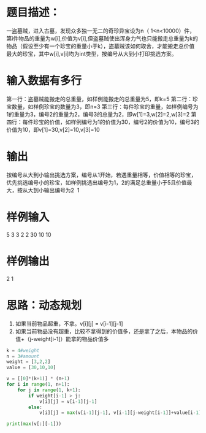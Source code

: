 # 题目描述：
一盗墓贼，进入古墓，发现众多独一无二的奇珍异宝设为n（ 1<n<10000）件，第i件物品的重量为w[i],价值为v[i],但盗墓贼使出浑身力气也只能搬走总重量为k的物品（假设至少有一个珍宝的重量小于k），盗墓贼该如何取舍，才能搬走总价值最大的珍宝，其中w[i],v[i]均为int类型，按编号从大到小打印挑选方案。

# 输入数据有多行
第一行：盗墓贼能搬走的总重量，如样例能搬走的总重量为5，即k=5
第二行：珍宝数量，如样例珍宝的数量为3，即n=3
第三行：每件珍宝的重量，如样例编号为1的重量为3，编号2的重量为2，编号3的总量为2，即w[1]=3,w[2]=2,w[3]=2
第四行：每件珍宝的价值，如样例编号为1的价值为30，编号2的价值为10，编号3的价值为10，即v[1]=30,v[2]=10,v[3]=10

# 输出
按编号从大到小输出挑选方案，编号从1开始，若遇重量相等，价值相等的珍宝，优先挑选编号小的珍宝，如样例挑选出编号为1，2的满足总重量小于5且价值最大，按从大到小输出编号为2  1

# 样例输入
5
3
3 2 2
30 10 10

# 样例输出
2 1

# 思路：动态规划
1. 如果当前物品超重，不拿。v[i][j] = v[i-1][j-1]
2. 如果当前物品没有超重，比较不拿得到的价值多，还是拿了之后，本物品的价值+（j-weight[i-1]）能拿的物品价值多

```python
k = 4#weight
n = 3#amount
weight = [3,2,2]
value = [30,10,10]

v = [[0]*(k+1)] * (n+1)
for i in range(1, n+1):
    for j in range(1, k+1):
        if weight[i-1] > j:
            v[i][j] = v[i-1][j-1]
        else:
            v[i][j] = max(v[i-1][j-1], v[i-1][j-weight[i-1]]+value[i-1])

print(max(v[:][-1]))
```